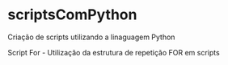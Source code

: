 # scriptsComPython
 Criação de scripts utilizando a linaguagem Python
 
 Script For - Utilização da estrutura de repetição FOR em scripts
